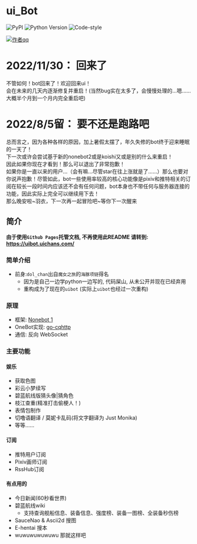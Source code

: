 # ui_Bot

![PyPI](https://img.shields.io/badge/PyPI-1.8.2-blue?logo=#3775A9)
![Python Version](https://img.shields.io/badge/python-3.9-brightgreen)
![Code-style](https://img.shields.io/badge/Codestyle-black-black)

[![作者qq](https://img.shields.io/badge/作者qq-839778960-orange.svg?style=flat&logo=Tencent-QQ)](https://qm.qq.com/cgi-bin/qm/qr?k=WKBxF1bEZ2ghsbmW2dCx9DWtzOp7Oq94&noverify=0)

# 2022/11/30： 回来了
不管如何！bot回来了！欢迎回来ui！  
会在未来的几天内逐渐修复并重启！(当然bug实在太多了，会慢慢处理的…嗯……大概半个月到一个月内完全重启吧)

# 2022/8/5留： 要不还是跑路吧
总而言之，因为各种各样的原因，加上暑假太摆了，年久失修的bot终于迎来睡眠的一天了！  
下一次或许会尝试基于新的nonebot2或是koishi又或是别的什么来重启！  
因此如果你现在才看到！那么可以退出了非常抱歉！  
如果你是一直以来的用户…（会有嘛…尽管star在往上涨就是了……）那么也要对你说声抱歉！尽管如此，bot一些使用率较高的核心功能像是pixiv和推特相关的订阅在较长一段时间内应该还不会有任何问题，bot本身也不带任何与服务器连接的功能，因此实际上完全可以继续用下去！  
那么晚安啦~羽衣，下一次再一起冒险吧~等你下一次醒来

## 简介

**由于使用`Github Pages`托管文档, 不再使用此README 请转到: <https://uibot.uichans.com/>**

### 简单介绍

- 前身:`dol_chan`出自`魔女之旅`的`海豚项链`得名
  - 因为是自己一边学python一边写的, 代码屎山, 从未公开并现在已经弃用
  - 重构成为了现在的`uibot` (实际上`uibot`也经过一次重构)

### 原理

- 框架: [Nonebot 1](https://github.com/nonebot/nonebot)
- OneBot实现: [go-cqhttp](https://github.com/Mrs4s/go-cqhttp)
- 通信: 反向 WebSocket

### 主要功能

#### 娱乐

- 获取色图
- 彩云小梦续写
- 碧蓝航线版猜头像|猜角色
- 枝江查重(精准打击偷梗人！)
- 表情包制作
- 切噜语翻译 / 莫妮卡乱码(将文字翻译为 Just Monika)
- 等等……

#### 订阅

- 推特用户订阅
- Pixiv画师订阅
- RssHub订阅

#### 有点用的

- 今日新闻(60秒看世界)
- 碧蓝航线wiki
  - 支持查询舰船信息、装备信息、强度榜、装备一图榜、全装备秒伤榜
- SauceNao & Ascii2d 搜图
- E-hentai 搜本
- wuwuwuwuwuwu 那就这样吧